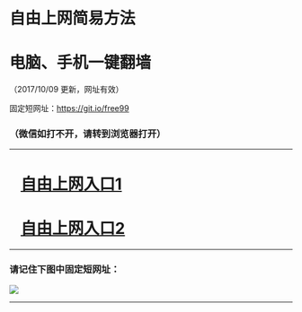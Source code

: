 ﻿# 自由上网简易方法

# 电脑、手机一键翻墙

（2017/10/09 更新，网址有效）

固定短网址：https://git.io/free99

### （微信如打不开，请转到浏览器打开）


***





# &nbsp;&nbsp; <a href="http://ft96782737.fwq-tz-1001.info/fwqtz01.html?t=100900131214 " target="_blank">自由上网入口1</a>
# &nbsp;&nbsp; <a href="http://ft1373010941.fwq-tz-1002.info/fwqtz02.html?t=10090015140 " target="_blank">自由上网入口2</a>
***

### 请记住下图中固定短网址：

<img src="https://s3-us-west-2.amazonaws.com/fwq-1001/yjfq-20170905okok.png" /> 


***

